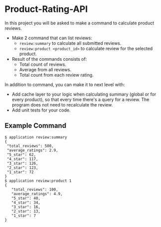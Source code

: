 # Product-Rating-API

In this project you will be asked to make a command to calculate product reviews.
- Make 2 command that can list reviews:
  - `review:summary` to calculate all submitted reviews.
  - `review:product <product_id>` to calculate review for the selected product.
- Result of the commands consists of:
  - Total count of reviews.
  - Average from all reviews.
  - Total count from each review rating.

In addition to command, you can make it to next level with:
- Add cache layer to your logic when calculating summary (global or for every product), so that every time there's a query for a review. The program does not need to recalculate the review.
- Add unit tests for your code.

 ## Example Command
 ````
 $ application review:summary
{
  "total_reviews": 500,
  "average_ratings": 2.9,
  "5_star": 62,
  "4_star": 117,
  "3_star": 126,
  "2_star": 123,
  "1_star": 72
}
$ application review:product 1
{
    "total_reviews": 100,
    "average_ratings": 4.9,
    "5_star": 40,
    "4_star": 34,
    "3_star": 16,
    "2_star": 13,
    "1_star": 7
}
 ````
 
 
